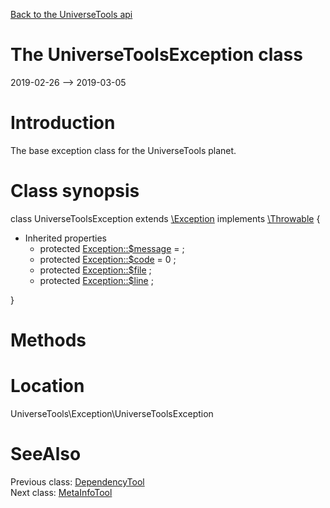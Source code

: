[Back to the UniverseTools api](https://github.com/lingtalfi/UniverseTools/blob/master/doc/api/UniverseTools.md)



The UniverseToolsException class
================
2019-02-26 --> 2019-03-05






Introduction
============

The base exception class for the UniverseTools planet.



Class synopsis
==============


class <span class="pl-k">UniverseToolsException</span> extends [\Exception](http://php.net/manual/en/class.exception.php) implements [\Throwable](http://php.net/manual/en/class.throwable.php) {

- Inherited properties
    - protected  [Exception::$message](#property-message) =  ;
    - protected  [Exception::$code](#property-code) = 0 ;
    - protected  [Exception::$file](#property-file) ;
    - protected  [Exception::$line](#property-line) ;

}






Methods
==============






Location
=============
UniverseTools\Exception\UniverseToolsException


SeeAlso
==============
Previous class: [DependencyTool](https://github.com/lingtalfi/UniverseTools/blob/master/doc/api/UniverseTools/DependencyTool.md)<br>Next class: [MetaInfoTool](https://github.com/lingtalfi/UniverseTools/blob/master/doc/api/UniverseTools/MetaInfoTool.md)<br>
